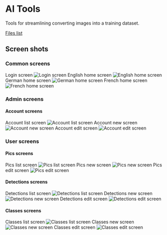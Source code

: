# AI Tools
Tools for streamlining converting images into a training dataset. 

[Files list](files.md)


## Screen shots
### Common screens

Login screen
![Login screen](screenshots/login.png)
English home screen
![English home screen](screenshots/home.en.png)
German home screen
![German home screen](screenshots/home.de.png)
French home screen
![French home screen](screenshots/home.fr.png)

### Admin screens
#### Account screens
Account list screen
![Account list screen](screenshots/Account.list.png)
Account new screen
![Account new screen](screenshots/Account.new.png)
Account edit screen
![Account edit screen](screenshots/Account.edit.png)


### User screens
#### Pics screens
Pics list screen
![Pics list screen](screenshots/Pics.list.png)
Pics new screen
![Pics new screen](screenshots/Pics.new.png)
Pics edit screen
![Pics edit screen](screenshots/Pics.edit.png)

#### Detections screens
Detections list screen
![Detections list screen](screenshots/Detections.list.png)
Detections new screen
![Detections new screen](screenshots/Detections.new.png)
Detections edit screen
![Detections edit screen](screenshots/Detections.edit.png)

#### Classes screens
Classes list screen
![Classes list screen](screenshots/Classes.list.png)
Classes new screen
![Classes new screen](screenshots/Classes.new.png)
Classes edit screen
![Classes edit screen](screenshots/Classes.edit.png)

